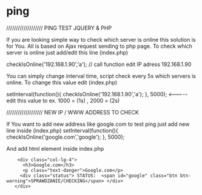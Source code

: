 # ping


///////////////////     PING TEST JQUERY & PHP 



If you are looking simple way to check which server is online this solution is for You. 
All is based on Ajax request sending to php page.
To check which server is online just add/edit this line (index.php)

checkIsOnline('192.168.1.90','a');  // call function
edit IP adress 192.168.1.90 

You can simply change interval time, script check every 5s which servers is online.
To change this value edit (index.php)

setInterval(function(){
checkIsOnline('192.168.1.90','a');
}, 5000); <----- edit this value to ex. 1000 = (1s) , 2000 = (2s) 



///////////////////     NEW IP / WWW ADDRESS TO CHECK



If You want to add new address like google.com to test ping just add new line inside (index.php) 
setInterval(function(){ 
checkIsOnline('google.com','google');
}, 5000);

And add html element inside index.php

        <div class="col-lg-4">
          <h3>Google.com</h3>
          <p class="text-danger">Google.com</p>
         <div class="status"> STATUS:  <span id="google" class="btn btn-warning">SPRAWDZANIE/CHECKING</span> </div>
       </div>  

